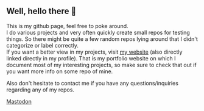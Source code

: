 ## Well, hello there 👋

This is my github page, feel free to poke around.  
I do various projects and very often quickly create small repos for testing things. So there might be quite a few random repos lying around that I didn't categorize or label correctly.  
If you want a better view in my projects, visit [my website](https://yannik-braendle.de/) (also directly linked directly in my profile). That is my portfolio website on which I document most of my interesting projects, so make sure to check that out if you want more info on some repo of mine.  


Also don't hesitate to contact me if you have any questions/inquiries regarding any of my repos.

<a rel="me" href="https://mastodon.gamedev.place/@misterixi">Mastodon</a>
